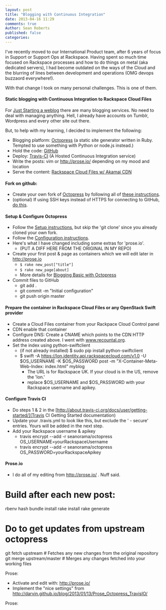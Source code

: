 ```yaml
---
layout: post
title: "Blogging with Continuous Integration"
date: 2013-04-16 11:29
comments: true
Author: Sean Roberts
published: false
categories: 
---
```


I've recently moved to our International Product team, after 6 years of focus in Support or Support Ops at Rackspace.
Having spent so much time focused on Rackspace processes and how to do things on metal (aka dedicated servers), I had become outdated on the ways of the Cloud and the blurring of lines between development and operations (OMG devops buzzaord everywhere!).

With that change I took on many personal challenges. This is one of them.

#### Static blogging with Continuous Integration to Rackspace Cloud Files
For [Just Starting a weblog](/blog/2013/04/16/just-start/) there are many blogging services. No need to deal with managing anything. Hell, I already have accounts on Tumblr, Wordpress and every other site out there.

But, to help with my learning, I decided to implement the following:
 - Blogging platform: [Octopress](http://octopress.org) (a static site generator written in Ruby. Tempted to use something with Python or node.js instead.)
 - Hold the code: [GitHub](http://github.com)
 - Deploy: [Travis-CI](http://travis-ci.org/) (A Hosted Continuous Integration service)
 - Write the posts: vim or http://prose.io/ depending on my mood and location
 - Serve the content: [Rackspace Cloud Files w/ Akamai CDN](http://www.rackspace.co.uk/cloud-files/)


#### Fork on github: 
 - Create your own fork of [Octopress](https://github.com/imathis/octopress) by following all of [these instructions](https://help.github.com/articles/fork-a-repo).
 - (optional) If using SSH keys instead of HTTPS for connecting to GitHub, [do this](https://help.github.com/articles/why-is-git-always-asking-for-my-password).

#### Setup & Configure Octopress
 - Follow the [Setup instructions](http://octopress.org/docs/setup/), but skip the 'git clone' since you already cloned your own fork.
 - Follow the [Configuration instructions](http://octopress.org/docs/configuring/).
 - Here's what I have changed including some extras for 'prose.io'.
   - (PUT A DIFF HERE FROM THE ORIGINAL IN MY REPO)
 - Create your first post & page as containers which we will edit later in http://prose.io
   - `$ rake new_post["title"] `
   - `$ rake new_page[about]`
   - More details for [Blogging Basic with Octopress](http://octopress.org/docs/blogging/)
 - Commit files to GitHub
   - git add . 
   - git commit -m "Initial configuration"
   - git push origin master

#### Prepare the container in Rackspace Cloud Files or any OpenStack Swift provider
 - Create a Cloud Files container from your Rackpace Cloud Control panel
 - CDN enable that container
 - Configure DNS: Create a CNAME which points to the CDN HTTP address created above. I went with www.recountal.org.
 - Set the index using python-swiftclient
   - (if not already installed) $ sudo pip install python-swiftclient
   - $ swift -A https://lon.identity.api.rackspacecloud.com/v1.0 -U $OS_USERNAME -K $OS_PASSWORD post -m "X-Container-Meta-Web-Index: index.html" myblog
     - The URL is for Rackspace UK. If your cloud is in the US, remove the 'lon.'
     - replace $OS_USERNAME and $OS_PASSWORD with your Rackspace username and apikey.

#### Configure Travis CI
 - Do steps 1 & 2 in the [http://about.travis-ci.org/docs/user/getting-started/](Travis CI Getting Started documentation)
 - Update your .travis.yml to look like this, but exclude the ' - secure' entries. Yours will be added in the next step.
 - Add your Rackspace username & apikey
   - travis encrypt --add -r seanorama/octopress OS_USERNAME=yourRackspaceUsername
   - travis encrypt --add -r seanorama/octopress OS_PASSWORD=yourRackspaceApikey

#### Prose.io
 - I do all of my editing from http://prose.io/ . Nuff said.




# Build after each new post:
rbenv hash
bundle install
rake install
rake generate

# Do to get updates from upstream octopress 
git fetch upstream # Fetches any new changes from the original repository
git merge upstream/master # Merges any changes fetched into your working files



Prose:
  - Activate and edit with: http://prose.io/
  - Implement the "nice settings" from http://darvin.github.io/blog/2013/01/13/Prose_Octopress_TravisIO/

Prose:
